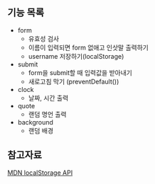 ## 기능 목록

- form
  - 유효성 검사
  - 이름이 입력되면 form 없애고 인삿말 출력하기
  - username 저장하기(localStorage)
- submit
  - form을 submit할 때 입력값을 받아내기
  - 새로고침 막기 (preventDefault())
- clock
  - 날짜, 시간 출력
- quote
  - 랜덤 명언 출력
- background
  - 랜덤 배경

## 참고자료

[MDN localStorage API](https://developer.mozilla.org/ko/docs/Web/API/Window/localStorage)
